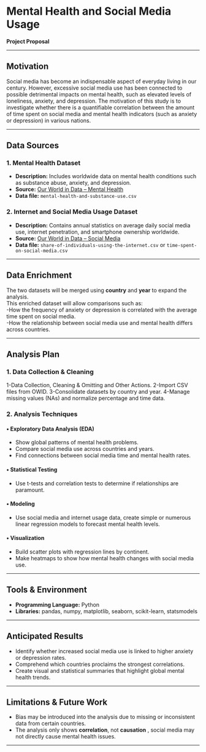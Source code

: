 # Mental Health and Social Media Usage  
**Project Proposal**  

---

## Motivation  
Social media has become an indispensable aspect of everyday living in our century. However, excessive social media use has been connected to possible detrimental impacts on mental health, such as elevated levels of loneliness, anxiety, and depression. The motivation of this study is to investigate whether there is a quantifiable correlation between the amount of time spent on social media and mental health indicators (such as anxiety or depression) in various nations.

---

## Data Sources  

### 1. Mental Health Dataset  
- **Description:** Includes worldwide data on mental health conditions such as substance abuse, anxiety, and depression.  
- **Source:** [Our World in Data – Mental Health](https://ourworldindata.org/mental-health)  
- **Data file:** `mental-health-and-substance-use.csv`  

### 2. Internet and Social Media Usage Dataset  
- **Description:** Contains annual statistics on average daily social media use, internet penetration, and smartphone ownership worldwide.  
- **Source:** [Our World in Data – Social Media](https://ourworldindata.org/social-media)  
- **Data file:** `share-of-individuals-using-the-internet.csv` or `time-spent-on-social-media.csv`  

---

## Data Enrichment  
The two datasets will be merged using **country** and **year** to expand the analysis.  
This enriched dataset will allow comparisons such as:  
-How the frequency of anxiety or depression is correlated with the average time spent on social media.  
-How the relationship between social media use and mental health differs across countries.  

---

## Analysis Plan  

### 1. Data Collection & Cleaning  
1-Data Collection, Cleaning & Omitting and Other Actions.
2-Import CSV files from OWID. 
3-Consolidate datasets by country and year. 
4-Manage missing values (NAs) and normalize percentage and time data.

### 2. Analysis Techniques  

#### • Exploratory Data Analysis (EDA)  
- Show global patterns of mental health problems.  
- Compare social media use across countries and years.  
- Find connections between social media time and mental health rates.  

#### • Statistical Testing  
- Use t-tests and correlation tests to determine if relationships are paramount.  

#### • Modeling  
- Use social media and internet usage data, create simple or numerous linear regression models to forecast mental health levels.  

#### • Visualization  
- Build scatter plots with regression lines by continent.
- Make heatmaps to show how mental health changes with social media use.  

---

## Tools & Environment  
- **Programming Language:** Python  
- **Libraries:** pandas, numpy, matplotlib, seaborn, scikit-learn, statsmodels
  
---

## Anticipated Results  
- Identify whether increased social media use is linked to higher anxiety or depression rates.  
- Comprehend which countries proclaims the strongest correlations.  
- Create visual and statistical summaries that highlight global mental health trends.  

---

## Limitations & Future Work  
- Bias may be introduced into the analysis due to missing or inconsistent data from certain countries.  
- The analysis only shows **correlation**, not **causation** , social media may not directly cause mental health issues.  

---






